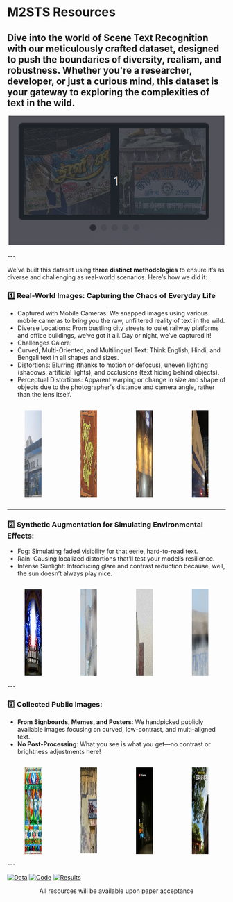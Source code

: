 #  M2STS Resources 

Dive into the world of Scene Text Recognition with our meticulously crafted dataset, designed to push the boundaries of diversity, realism, and robustness. Whether you're a researcher, developer, or just a curious mind, this dataset is your gateway to exploring the complexities of text in the wild.
---
<p align="center">
   <img src="https://github.com/ISIScT-Dataset/ISIScT_Dataset/blob/main/4.gif" alt="Carousel GIF" />
</p>
---

We’ve built this dataset using **three distinct methodologies** to ensure it’s as diverse and challenging as real-world scenarios. Here’s how we did it:

### 1️⃣ Real-World Images: Capturing the Chaos of Everyday Life
-  Captured with Mobile Cameras: We snapped images using various mobile cameras to bring you the raw, unfiltered reality of text in the wild.
-  Diverse Locations: From bustling city streets to quiet railway platforms and office buildings, we’ve got it all. Day or night, we’ve captured it!
-  Challenges Galore:
  - Curved, Multi-Oriented, and Multilingual Text: Think English, Hindi, and Bengali text in all shapes and sizes.
  - Distortions: Blurring (thanks to motion or defocus), uneven lighting (shadows, artificial lights), and occlusions (text hiding behind objects).
  - Perceptual Distortions: Apparent warping or change in size and shape of objects due to the photographer's distance and camera angle, rather than the lens itself.

<div style="display: flex; justify-content: center; gap: 10px; align-items: flex-start;">
  <figure style="text-align: center; display: flex; flex-direction: column; align-items: center;">
    <img src="https://raw.githubusercontent.com/ISIScT-Dataset/ISIScT_Dataset/main/images/305_occlusion.jpg" alt="Image 1" width="200" height="200" />
  </figure>
  <figure style="text-align: center; display: flex; flex-direction: column; align-items: center;">
    <img src="https://raw.githubusercontent.com/ISIScT-Dataset/ISIScT_Dataset/main/images/DSC00314_overlapping_text.jpg" alt="Image 2" width="200" height="200" />
  </figure>
  <figure style="text-align: center; display: flex; flex-direction: column; align-items: center;">
    <img src="https://raw.githubusercontent.com/ISIScT-Dataset/ISIScT_Dataset/main/images/28_dark.jpg" alt="Image 2" width="200" height="200" />
  </figure>
  <figure style="text-align: center; display: flex; flex-direction: column; align-items: center;">
    <img src="https://raw.githubusercontent.com/ISIScT-Dataset/ISIScT_Dataset/main/images/341_perceptual_distort.jpg" alt="Image 2" width="200" height="200" />
  </figure>   
</div>


---

### 2️⃣ Synthetic Augmentation for Simulating Environmental Effects:
-  Fog: Simulating faded visibility for that eerie, hard-to-read text.
-  Rain: Causing localized distortions that’ll test your model’s resilience.
-  Intense Sunlight: Introducing glare and contrast reduction because, well, the sun doesn’t always play nice.

<div style="display: flex; justify-content: center; gap: 10px; align-items: flex-start;">
  <figure style="text-align: center; display: flex; flex-direction: column; align-items: center;">
    <img src="https://raw.githubusercontent.com/ISIScT-Dataset/ISIScT_Dataset/main/images/img254_sunny.jpg" alt="Image 1" width="200" height="200" />
  </figure>
  <figure style="text-align: center; display: flex; flex-direction: column; align-items: center;">
    <img src="https://raw.githubusercontent.com/ISIScT-Dataset/ISIScT_Dataset/main/images/img224_foggy.jpg" alt="Image 2" width="200" height="200" />
  </figure>
  <figure style="text-align: center; display: flex; flex-direction: column; align-items: center;">
    <img src="https://raw.githubusercontent.com/ISIScT-Dataset/ISIScT_Dataset/main/images/tr_img_08014_rainy.jpg" alt="Image 2" width="200" height="200" />
  </figure>
  <figure style="text-align: center; display: flex; flex-direction: column; align-items: center;">
    <img src="https://raw.githubusercontent.com/ISIScT-Dataset/ISIScT_Dataset/main/images/img_6700_foggy.jpg" alt="Image 2" width="200" height="200" />
  </figure>   
</div>
---

### 3️⃣ **Collected Public Images:**
-  **From Signboards, Memes, and Posters**: We handpicked publicly available images focusing on curved, low-contrast, and multi-aligned text.
-  **No Post-Processing**: What you see is what you get—no contrast or brightness adjustments here!
<div style="display: flex; justify-content: center; gap: 10px; align-items: flex-start;">
  <figure style="text-align: center; display: flex; flex-direction: column; align-items: center;">
    <img src="https://raw.githubusercontent.com/ISIScT-Dataset/ISIScT_Dataset/main/images/574.jpeg" alt="Image 1" width="200" height="200" />
  </figure>
  <figure style="text-align: center; display: flex; flex-direction: column; align-items: center;">
    <img src="https://raw.githubusercontent.com/ISIScT-Dataset/ISIScT_Dataset/main/images/572.jpeg" alt="Image 2" width="200" height="200" />
  </figure>
  <figure style="text-align: center; display: flex; flex-direction: column; align-items: center;">
    <img src="https://raw.githubusercontent.com/ISIScT-Dataset/ISIScT_Dataset/main/images/374.jpg" alt="Image 2" width="200" height="200" />
  </figure>
  <figure style="text-align: center; display: flex; flex-direction: column; align-items: center;">
    <img src="https://raw.githubusercontent.com/ISIScT-Dataset/ISIScT_Dataset/main/images/375.jpg" alt="Image 2" width="200" height="200" />
  </figure>   
</div>
---


<!-- [Data](DATA.md) | [Code](code.md) | [Results](Result.md) -->
[![Data](https://img.shields.io/badge/Data-blue?style=for-the-badge)](DATA.md)
[![Code](https://img.shields.io/badge/Code-green?style=for-the-badge)](code.md)
[![Results](https://img.shields.io/badge/Results-orange?style=for-the-badge)](Result.md)


<p align="center">
All resources will be available upon paper acceptance
</p>

